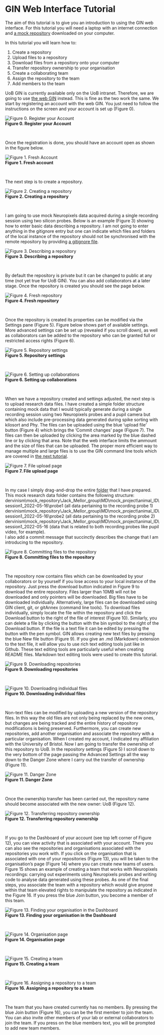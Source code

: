 # GIN Web Interface Tutorial

The aim of this tutorial is to give you an introduction to using the GIN web interface. For this tutorial you will need a laptop with an internet connection and [a mock repository](TeamNeuroUoB) downloaded on your computer.

In this tutorial you will learn how to:
1. Create a repository
2. Upload files to a repository
3. Download files from a repository onto your computer
4. Transfer repository ownership to your organisation
5. Create a collaborating team
6. Assign the repository to the team
7. Add members to the team

UoB GIN is currently available only on the UoB intranet. Therefore, we are going to use [the web GIN](https://gin.g-node.org/) instead. This is fine as the two work the same. We start by registering an account with the web GIN. You just need to follow the instructions on the screen and your account is set up (Figure 0).

![Figure 0. Register your Account](Assets/Images/Fig00-registration.png) \
**Figure 0. Register your Account**
<p>&nbsp;</p>

Once the registration is done, you should have an account open as shown in the figure below.

![Figure 1. Fresh Account](Assets/Images/Fig01-registration.PNG) \
**Figure 1. Fresh account**
<p>&nbsp;</p>

The next step is to create a repository.

![Figure 2. Creating a repository](Assets/Images/Fig02-create_repository.PNG) \
**Figure 2. Creating a repository**
<p>&nbsp;</p>

I am going to use mock Neuropixels data acquired during a single recording session using two silicon probes. Below is an example (Figure 3) showing how to enter basic data describing a repository. I am not going to enter anything in the gitignore entry but one can indicate which files and folders of the local instance of the repository should not be synchronised with the remote repository by providing [a gitignore file](https://git-scm.com/docs/gitignore).

![Figure 3. Describing a repository](Assets/Images/Fig03-create_repository2.PNG) \
**Figure 3. Describing a repository**
<p>&nbsp;</p>

By default the repository is private but it can be changed to public at any time (not yet true for UoB GIN). You can also add collaborators at a later stage. Once the repository is created you should see the page below.

![Figure 4. Fresh repository](Assets/Images/Fig04-create_repository3.PNG) \
**Figure 4. Fresh repository**
<p>&nbsp;</p>

Once the repository is created its properties can be modified via the Settings pane (Figure 5). Figure below shows part of available settings. More advanced settings can be set up (revealed if you scroll down), as well as collaborators can be added to the repository who can be granted full or restricted access rights (Figure 6).

![Figure 5. Repository settings](Assets/Images/Fig05-settings.PNG) \
**Figure 5. Repository settings**
<p>&nbsp;</p>

![Figure 6. Setting up collaborations](Assets/Images/Fig06-collaborations.PNG) \
**Figure 6. Setting up collaborations**
<p>&nbsp;</p>

When we have a repository created and settings adjusted, the next step is to upload research data files. I have created a simple folder structure containing mock data that I would typically generate during a single recording session using two Neuropixels probes and a pupil camera but which also include pre-processing data generated during spike sorting with kilosort and Phy. The files can be uploaded using the blue ‘upload file’ button (Figure 4) which brings the ‘Commit changes’ page (Figure 7). The files can then be uploaded by clicking the area marked by the blue dashed line or by clicking that area. Note that the web interface limits the ammount and the size of files that can be uploaded. The proper more efficient way to manage multiple and large files is to use the GIN command line tools which are covered in [the next tutorial](GIN-client-tutorial.md).

![Figure 7. File upload page](Assets/Images/Fig07-upload_files.PNG) \
**Figure 7. File upload page**
<p>&nbsp;</p>

In my case I simply drag-and-drop the entire [folder](TeamNeuroUoB) that I have prepared. This mock research data folder contains the following structure: \
dervinism\mock_repository\Jack_Mellor_group\MD\mock_project\animal_ID\session1_2022-05-16\probe1 (all data pertaining to the recording probe 1) \
dervinism\mock_repository\Jack_Mellor_group\MD\mock_project\animal_ID\session1_2022-05-16\probe2 (all data pertaining to the recording probe 2) \
dervinism\mock_repository\Jack_Mellor_group\MD\mock_project\animal_ID\session1_2022-05-16 (data that is related to both recording probes like pupil video, for example). \
I also add a commit message that succinctly describes the change that I am introducing to the repository.

![Figure 8. Committing files to the repository](Assets/Images/Fig08-upload_files2.PNG) \
**Figure 8. Committing files to the repository**
<p>&nbsp;</p>

The repository now contains files which can be downloaded by your collaborators or by yourself if you lose access to your local instance of the repository. Just press the download button indicated in Figure 9 to download the entire repository. Files larger than 10MB will not be downloaded and only pointers will be downloaded. Big files have to be downloaded individually. Alternatively, large files can be downloaded using GIN client, git, or gitAnnex (command line tools). To download files individually, simply locate the file within the repository and click the Download button to the right of the file of interest (Figure 10). Similarly, you can delete a file by clicking the button with the bin symbol to the right of the Download button. If the file is a text file it can be edited by pressing the button with the pen symbol. GIN allows creating new text files by pressing the blue New file button (Figure 9). If you give an .md (Markdown) extension to the text file, it will allow you to use rich text editing tools just like in Github. These text editing tools are particularly useful when creating README files. Markdown text editing tools were used to create this tutorial.

![Figure 9. Downloading repositories](Assets/Images/Fig09-download_files.PNG) \
**Figure 9. Downloading repositories**
<p>&nbsp;</p>

![Figure 10. Downloading individual files](Assets/Images/Fig10-download_files2.PNG) \
**Figure 10. Downloading individual files**
<p>&nbsp;</p>

Non-text files can be modified by uploading a new version of the repository files. In this way the old files are not only being replaced by the new ones, but changes are being tracked and the entire history of repository modifications is being preserved. Furthermore, you can create new repositories, add another organisation and associate the repository with a particular organisation. When I created my account, I indicated my affiliation with the University of Bristol. Now I am going to transfer the ownership of this repository to UoB. In the repository settings (Figure 5) I scroll down to the very bottom of the page passing the Advanced Settings all the way down to the Danger Zone where I carry out the transfer of ownership (Figure 11).

![Figure 11. Danger Zone](Assets/Images/Fig11-danger_zone.PNG) \
**Figure 11. Danger Zone**
<p>&nbsp;</p>

Once the ownership transfer has been carried out, the repository name should become associated with the new owner: UoB (Figure 12).

![Figure 12. Transferring repository ownership](Assets/Images/Fig12-repository_name.PNG) \
**Figure 12. Transferring repository ownership**
<p>&nbsp;</p>

If you go to the Dashboard of your account (see top left corner of Figure 12), you can view activity that is associated with your account. There you can also see the repositories and organisations associated with the repositories you work with. If you click on the organisation that is associated with one of your repositories (Figure 13), you will be taken to the organisation’s page (Figure 14) where you can create new teams of users. Figure 15 shows an example of creating a team that works with Neuropixels recordings: carrying out experiments using Neuropixels probes and writing code to analyse data generated using these probes. As one of the final steps, you associate the team with a repository which would give anyone within that team elevated rights to manipulate the repository as indicated in the Figure 16. If you press the blue Join button, you become a member of this team.

![Figure 13. Finding your organisation in the Dashboard](Assets/Images/Fig13-Dashboard.PNG) \
**Figure 13. Finding your organisation in the Dashboard**
<p>&nbsp;</p>

![Figure 14. Organisation page](Assets/Images/Fig14-organisation_page.PNG) \
**Figure 14. Organisation page**
<p>&nbsp;</p>

![Figure 15. Creating a team](Assets/Images/Fig15-create_team.PNG) \
**Figure 15. Creating a team**
<p>&nbsp;</p>

![Figure 16. Assigning a repository to a team](Assets/Images/Fig16-associate_repository_with_team.PNG) \
**Figure 16. Assigning a repository to a team**
<p>&nbsp;</p>

The team that you have created currently has no members. By pressing the blue Join button (Figure 16), you can be the first member to join the team. You can also invite other members of your lab or external collaborators to join the team. If you press on the blue members text, you will be prompted to add new team members.
